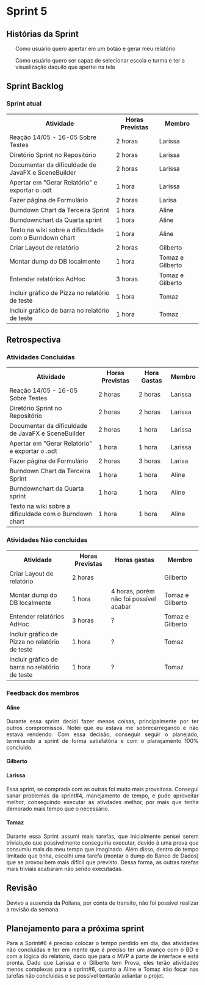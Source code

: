 <h1> Sprint 5 </h1>

<h2> Histórias da Sprint </h2>

<ul> Como usuário quero apertar em um botão e gerar meu relatório </ul>
<ul> Como usuário quero ser capaz de selecionar escola e turma e ter a visualização daquilo que apertei na tela </ul>

<h2> Sprint Backlog </h2>

<h3> Sprint atual </h3>
<table>
  <tr>
    <th> Atividade </th>
    <th> Horas Previstas </th>
    <th> Membro </th>
  </tr>
  <tr>
    <td>Reação 14/05 - 16-05 Sobre Testes</td>
    <td> 2 horas </td>
    <td> Larissa </td>
  </tr>
  <tr>
    <td> Diretório Sprint no Repositório </td>
    <td>  2 horas </td>
    <td> Larissa </td>
  </tr>
  <tr>
    <td>Documentar da dificuldade de JavaFX e SceneBuilder</td>
    <td>2 horas</td>
    <td>Larissa</td>
  </tr>
  <tr>
    <td> Apertar em "Gerar Relatório" e exportar o .odt</td>
    <td> 1 hora </td>
    <td>Larissa</td>
  </tr>
  <tr>
    <td>Fazer página de Formulário</td>
    <td>2 horas</td>
    <td>Larisa</td>
  </tr>
  <tr>
    <td>Burndown Chart da Terceira Sprint</td>
    <td>1 hora</td>
    <td>Aline</td>
  </tr>
  <tr>
    <td>Burndownchart da Quarta sprint</td>
    <td>1 hora</td>
    <td>Aline</td>
  </tr>
  <tr>
    <td>Texto na wiki sobre a dificuldade com o Burndown chart</td>
    <td>1 hora</td>
    <td>Aline</td>
  </tr>
  <tr>
    <td>Criar Layout de relatório</td>
    <td>2 horas</td>
    <td>Gilberto</td>
  </tr>
  <tr>
    <td>Montar dump do DB localmente</td>
    <td>1 hora</td>
    <td>Tomaz e Gilberto</td>
  </tr>
  <tr>
    <td>Entender relatórios AdHoc</td>
    <td>3 horas</td>
    <td>Tomaz e Gilberto</td>
  </tr>
  <tr>
    <td>Incluir gráfico de Pizza no relatório de teste</td>
    <td>1 hora</td>
    <td>Tomaz</td>
  </tr>
  <tr>
    <td>Incluir gráfico de barra no relatório de teste</td>
    <td>1 hora</td>
    <td>Tomaz</td>
  </tr>
</table> 

<h2> Retrospectiva </h2>
<h3> Atividades Concluidas </h3>
<table>
  <tr>
    <th> Atividade </th>
    <th> Horas Previstas </th>
    <th> Hora Gastas </th>
    <th> Membro </th>
  </tr>
  <tr>
    <td>Reação 14/05 - 16-05 Sobre Testes</td>
    <td> 2 horas </td>
    <td> 2 horas </td>
    <td> Larissa </td>
  </tr>
  <tr>
    <td> Diretório Sprint no Repositório </td>
    <td>  2 horas </td>
    <td> 2 horas </td>
    <td> Larissa </td>
  </tr>
  <tr>
    <td>Documentar da dificuldade de JavaFX e SceneBuilder</td>
    <td>2 horas</td>
    <td> 1 hora </td>
    <td>Larissa</td>
  </tr>
  <tr>
    <td> Apertar em "Gerar Relatório" e exportar o .odt</td>
    <td> 1 hora </td>
    <td> 1 hora </td>
    <td>Larissa</td>
  </tr>
  <tr>
    <td>Fazer página de Formulário</td>
    <td>2 horas</td>
    <td> 3 horas </td>
    <td>Larisa</td>
  </tr>
    <tr>
    <td>Burndown Chart da Terceira Sprint</td>
    <td>1 hora</td>
    <td>1 hora</td>
    <td>Aline</td>
  </tr>
  <tr>
    <td>Burndownchart da Quarta sprint</td>
    <td>1 hora</td>
    <td>1 hora</td>
    <td>Aline</td>
  </tr>
  <tr>
    <td>Texto na wiki sobre a dificuldade com o Burndown chart</td>
    <td>1 hora</td>
    <td>1 hora</td>
    <td>Aline</td>
  </tr>
</table> 

<h3> Atividades Não concluidas </h3>

<table>
  <tr>
    <th> Atividade </th>
    <th> Horas Previstas </th>
   	<th> Horas gastas </th>
    <th> Membro </th>
  </tr>
  <tr>
    <td>Criar Layout de relatório</td>
    <td>2 horas</td>
    <td> </td>
    <td>Gilberto</td>
  </tr>
  <tr>
    <td>Montar dump do DB localmente</td>
    <td>1 hora</td>
    <td> 4 horas, porém não foi possível acabar </td>
    <td>Tomaz e Gilberto</td>
  </tr>
  <tr>
    <td>Entender relatórios AdHoc</td>
    <td>3 horas</td>
    <td> ? </td>
    <td>Tomaz e Gilberto</td>
  </tr>
  <tr>
    <td>Incluir gráfico de Pizza no relatório de teste</td>
    <td>1 hora</td>
    <td> ? </td>
    <td>Tomaz</td>
  </tr>
  <tr>
    <td>Incluir gráfico de barra no relatório de teste</td>
    <td>1 hora</td>
    <td> ? </td>
    <td>Tomaz</td>
  </tr>
  
</table> 

<h3> Feedback dos membros</h3>
<h4> Aline </h4>

<p align="justify"> 
Durante essa sprint decidi fazer menos coisas, principalmente por ter outros compromissos. Notei que eu estava me sobrecarregando e não estava rendendo. Com essa decisão, conseguir seguir o planejado, terminando a sprint de forma satisfatória e com o planejamento 100% concluido.</p>

<h4> Gilberto </h4>

<p align="justify"></p>

<h4> Larissa </h4>

<p align="justify">
Essa sprint, se comprada com as outras foi muito mais proveitosa. Consegui sanar problemas da sprint#4, manejamento de tempo, e pude aproveitar melhor, conseguindo executar as ativdades melhor, por mais que tenha demorado mais tempo que o necessário. 
</p>

<h4> Tomaz </h4>
<p align="justify">
Durante essa Sprint assumi mais tarefas, que inicialmente pensei serem triviais,do que possivelmente conseguiria executar, devido à uma prova que consumiu mais do meu tempo que imaginado. Além disso, dentro do tempo limitado que tinha, escolhi uma tarefa (montar o dump do Banco de Dados) que se provou bem mais difícil que previsto. Dessa forma, as outras tarefas mais triviais acabaram não sendo executadas. 
</p>

<h2> Revisão </h2>
<p align="justify">
Devivo a ausencia da Poliana, por conta de transito, não foi possível realizar a revisão da semana.
</p>

<h2> Planejamento para a próxima sprint</h2>
<p align="justify">Para a Sprint#6 é preciso colocar o tempo perdido em dia, das atividades não concluidas e ter em mente que é preciso ter um avanço com o BD e com a lógica do relatório, dado que para o MVP a parte de interface e está pronta. Dado que Larissa e o Gilberto tem Prova, eles terão atividades menos complexas para a sprint#6, quanto a Aline e Tomaz irão focar nas tarefas não concluidas e se possível tentarão adiantar o projet.</p>
